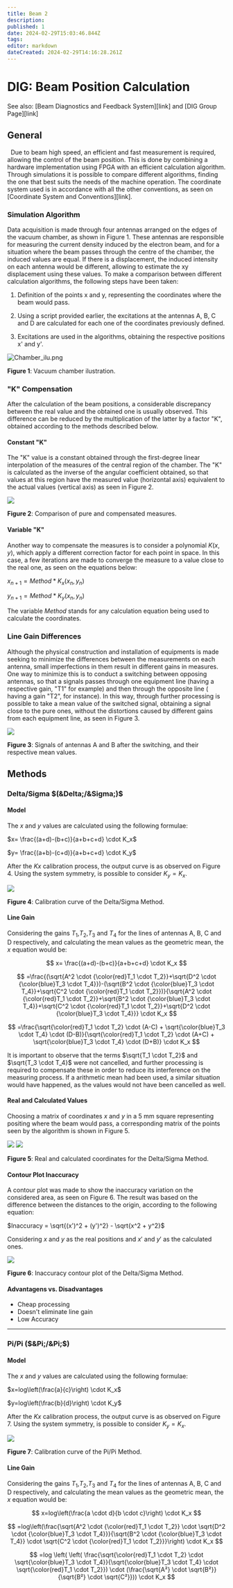 ```yaml
---
title: Beam 2
description: 
published: 1
date: 2024-02-29T15:03:46.844Z
tags: 
editor: markdown
dateCreated: 2024-02-29T14:16:28.261Z
---
```


# DIG: Beam Position Calculation

See also: [Beam Diagnostics and Feedback System][link] and [DIG Group Page][link]

## General

  Due to beam high speed, an efficient and fast measurement is required, allowing the control of the beam position. This is done by combining a hardware implementation using FPGA with an efficient calculation algorithm. Through simulations it is possible to compare different algorithms, finding the one that best suits the needs of the machine operation. The coordinate system used is in accordance with all the other conventions, as seen on [Coordinate System and Conventions][link].

### Simulation Algorithm

Data acquisition is made through four antennas arranged on the edges of the vacuum chamber, as shown in Figure 1. These antennas are responsible for measuring the current density induced by the electron beam, and for a situation where the beam passes through the centre of the chamber, the induced values are equal. If there is a displacement, the induced intensity on each antenna would be different, allowing to estimate the xy displacement using these values. To make a comparison between different calculation algorithms, the following steps have been taken:

1.  Definition of the points x and y, representing the coordinates where the beam would pass.

2.  Using a script provided earlier, the excitations at the antennas A, B, C and D are calculated for each one of the coordinates previously defined.

3.  Excitations are used in the algorithms, obtaining the respective positions x' and y'.

![Chamber_ilu.png](/img/groups/dig/beam_pos_calc/Chamber_ilu.png)

**Figure 1**: Vacuum chamber ilustration.

### "K" Compensation

After the calculation of the beam positions, a considerable discrepancy between the real value and the obtained one is usually observed. This difference can be reduced by the multiplication of the latter by a factor "K", obtained according to the methods described below.

#### Constant "K"

The "K" value is a constant obtained through the first-degree linear interpolation of the measures of the central region of the chamber. The "K" is calculated as the inverse of the angular coefficient obtained, so that values at this region have the measured value (horizontal axis) equivalent to the actual values (vertical axis) as seen in Figure 2.

![](/img/groups/dig/beam_pos_calc/K_calc_demo.png)

**Figure 2**: Comparison of pure and compensated measures.

#### Variable "K"

Another way to compensate the measures is to consider a polynomial $K(x,y)$, which apply a different correction factor for each point in space. In this case, a few iterations are made to converge the measure to a value close to the real one, as seen on the equations below: 

$x_{n+1} = Method * K_x(x_n, y_n)$

$y_{n+1} = Method * K_y(x_n, y_n)$

The variable $Method$ stands for any calculation equation being used to calculate the coordinates.

### Line Gain Differences

Although the physical construction and installation of equipments is made seeking to minimize the differences between the measurements on each antenna, small imperfections in them result in different gains in measures. One way to minimize this is to conduct a switching between opposing antennas, so that a signals passes through one equipment line (having a respective gain, "T1" for example) and then through the opposite line ( having a gain "T2", for instance). In this way, through further processing is possible to take a mean value of the switched signal, obtaining a signal close to the pure ones, without the distortions caused by different gains from each equipment line, as seen in Figure 3.

![](/img/groups/dig/beam_pos_calc/B_gain_ilu.png)

**Figure 3**: Signals of antennas A and B after the switching, and their respective mean values.

## Methods

### Delta/Sigma $(&Delta;/&Sigma;)$

#### Model

The $x$ and $y$ values are calculated using the following formulae:

$x= \frac{(a+d)-(b+c)}{a+b+c+d} \cdot K_x$

$y= \frac{(a+b)-(c+d)}{a+b+c+d} \cdot K_y$

After the $Kx$ calibration process, the output curve is as observed on Figure 4. Using the system symmetry, is possible to consider $K_y = K_x$.

![](/img/groups/dig/beam_pos_calc/1_1.png)

**Figure 4**: Calibration curve of the Delta/Sigma Method.

#### Line Gain

Considering the gains $T_1$,$T_2$,$T_3$ and $T_4$ for the lines of antennas A, B, C and D respectively, and calculating the mean values as the geometric mean, the $x$ equation would be:

$$
x= \frac{(a+d)-(b+c)}{a+b+c+d} \cdot K_x
$$

$$
=\frac{(\sqrt{A^2 \cdot {\color{red}T_1 \cdot T_2}}+\sqrt{D^2 \cdot {\color{blue}T_3 \cdot T_4}})-(\sqrt{B^2 \cdot {\color{blue}T_3 \cdot T_4}}+\sqrt{C^2 \cdot {\color{red}T_1 \cdot T_2}})}{\sqrt{A^2 \cdot {\color{red}T_1 \cdot T_2}}+\sqrt{B^2 \cdot {\color{blue}T_3 \cdot T_4}}+\sqrt{C^2 \cdot {\color{red}T_1 \cdot T_2}}+\sqrt{D^2 \cdot {\color{blue}T_3 \cdot T_4}}} \cdot K_x
$$

$$
=\frac{\sqrt{\color{red}T_1 \cdot T_2} \cdot (A-C) + \sqrt{\color{blue}T_3 \cdot T_4} \cdot (D-B)}{\sqrt{\color{red}T_1 \cdot T_2} \cdot (A+C) + \sqrt{\color{blue}T_3 \cdot T_4} \cdot (D+B)} \cdot K_x
$$

It is important to observe that the terms $\sqrt{T_1 \cdot T_2}$ and $\sqrt{T_3 \cdot T_4}$ were not cancelled, and further processing is required to compensate these in order to reduce its interference on the measuring process. If a arithmetic mean had been used, a similar situation would have happened, as the values would not have been cancelled as well.

#### Real and Calculated Values

Choosing a matrix of coordinates $x$ and $y$ in a 5 mm square representing positing where the beam would pass, a corresponding matrix of the points seen by the algorithm is shown in Figure 5.

![](/img/groups/dig/beam_pos_calc/1_2.png) ![](/img/groups/dig/beam_pos_calc/1_3.png)

**Figure 5**: Real and calculated coordinates for the Delta/Sigma Method.

#### Contour Plot Inaccuracy

A contour plot was made to show the inaccuracy variation on the considered area, as seen on Figure 6. The result was based on the difference between the distances to the origin, according to the following equation:

$Inaccuracy = \sqrt{(x')^2 + (y')^2} - \sqrt{x^2 + y^2}$ 

Considering $x$ and $y$ as the real positions and $x'$ and $y'$ as the calculated ones.

![](/img/groups/dig/beam_pos_calc/1_4.png)

**Figure 6**: Inaccuracy contour plot of the Delta/Sigma Method.

#### Advantagens vs. Disadvantages

* Cheap processing
* Doesn't eliminate line gain
* Low Accuracy

----

### Pi/Pi ($&Pi;/&Pi;$)

#### Model

The $x$ and $y$ values are calculated using the following formulae:

$x=log\left(\frac{a}{c}\right) \cdot K_x$

$y=log\left(\frac{b}{d}\right) \cdot K_y$

After the $Kx$ calibration process, the output curve is as observed on Figure 7. Using the system symmetry, is possible to consider $K_y = K_x$.

![](/img/groups/dig/beam_pos_calc/2_1.png)

**Figure 7**: Calibration curve of the Pi/Pi Method.

#### Line Gain

Considering the gains $T_1$,$T_2$,$T_3$ and $T_4$ for the lines of antennas A, B, C and D respectively, and calculating the mean values as the geometric mean, the $x$ equation would be:

$$
x=log\left(\frac{a \cdot d}{b \cdot c}\right) \cdot K_x
$$

$$
=log\left(\frac{\sqrt{A^2 \cdot {\color{red}T_1 \cdot T_2}} \cdot \sqrt{D^2 \cdot {\color{blue}T_3 \cdot T_4}}}{\sqrt{B^2 \cdot {\color{blue}T_3 \cdot T_4}} \cdot \sqrt{C^2 \cdot {\color{red}T_1 \cdot T_2}}}\right) \cdot K_x
$$

$$
=log \left( \left( \frac{\sqrt{\color{red}T_1 \cdot T_2} \cdot \sqrt{\color{blue}T_3 \cdot T_4}}{\sqrt{\color{blue}T_3 \cdot T_4} \cdot \sqrt{\color{red}T_1 \cdot T_2}}) \cdot (\frac{\sqrt{A²} \cdot \sqrt{B²}}{\sqrt{B²} \cdot \sqrt{C²}})) \cdot K_x
$$